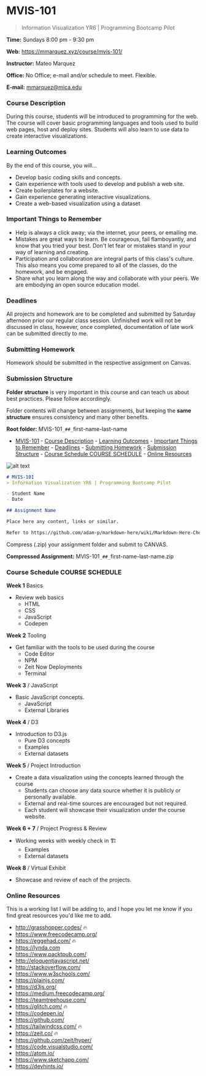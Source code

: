 # MVIS-101
> Information Visualization YR6 | Programming Bootcamp Pilot

**Time:** Sundays 8:00 pm - 9:30 pm

**Web:** https://mmarquez.xyz/course/mvis-101/

**Instructor:** Mateo Marquez

**Office:** No Office; e-mail and/or schedule to meet. Flexible. 

**E-mail:** mmarquez@mica.edu

### Course Description
During this course, students will be introduced to programming for the web. The course will cover basic programming languages and tools used to build web pages, host and deploy sites. Students will also learn to use data to create interactive visualizations.

### Learning Outcomes
By the end of this course, you will...
- Develop basic coding skills and concepts.
- Gain experience with tools used to develop and publish a web site.
- Create boilerplates for a website.
- Gain experience generating interactive visualizations.
- Create a web-based visualization using a dataset

### Important Things to Remember
- Help is always a click away; via the internet, your peers, or emailing me.
- Mistakes are great ways to learn. Be courageous, fail flamboyantly, and know that you tried your best. Don't let fear or mistakes stand in your way of learning and creating.
- Participation and collaboration are integral parts of this class's culture. This also means you come prepared to all of the classes, do the homework, and be engaged.
-  Share what you learn along the way and collaborate with your peers. We are embodying an open source education model.

### Deadlines
All projects and homework are to be completed and submitted by Saturday afternoon prior our regular class session. Unfinished work will not be discussed in class, however, once completed, documentation of late work can be submitted directly to me.

### Submitting Homework
Homework should be submitted in the respective assignment on Canvas.

### Submission Structure
**Folder structure** is very important in this course and can teach us about best practices. Please follow accordingly.

Folder contents will change between assignments, but keeping the **same structure** ensures consistency and many other benefits.

**Root folder:** MVIS-101`_##_`first-name-last-name

- [MVIS-101](#mvis-101)
        - [Course Description](#course-description)
        - [Learning Outcomes](#learning-outcomes)
        - [Important Things to Remember](#important-things-to-remember)
        - [Deadlines](#deadlines)
        - [Submitting Homework](#submitting-homework)
        - [Submission Structure](#submission-structure)
        - [Course Schedule COURSE SCHEDULE](#course-schedule-course-schedule)
        - [Online Resources](#online-resources)

![alt text](https://cdn.pbrd.co/images/HaJgq6Q.png "Folder")

```markdown
# MVIS-101
> Information Visualization YR6 | Programming Bootcamp Pilot

- Student Name
- Date

## Assignment Name

Place here any content, links or similar.

Refer to https://github.com/adam-p/markdown-here/wiki/Markdown-Here-Cheatsheet for formatting tips.
```

Compress (.zip) your assignment folder and submit to CANVAS.

**Compressed Assignment:** MVIS-101`_##_`first-name-last-name.zip

### Course Schedule COURSE SCHEDULE
**Week 1** Basics
- Review web basics
    - HTML
    - CSS
    - JavaScript
    - Codepen

**Week 2**  Tooling
- Get familiar with the tools to be used during the course
    - Code Editor
    - NPM
    - Zeit Now Deployments
    - Terminal

**Week 3** / JavaScript
- Basic JavaScript concepts.
    - JavaScript
    - External Libraries

**Week 4** / D3
- Introduction to D3.js
    - Pure D3 concepts
    - Examples
    - External datasets

**Week 5** / Project Introduction
- Create a data visualization using the concepts learned through the course
    - Students can choose any data source whether it is publicly or personally available.
    - External and real-time sources are encouraged but not required.
    - Each student will showcase their visualization under the course website.

**Week 6 + 7** / Project Progress & Review
- Working weeks with weekly check in 🏗️
    - Examples
    - External datasets 

**Week 8** / Virtual Exhibit
- Showcase and review of each of the projects.

### Online Resources
This is a working list I will be adding to, and I hope you let me know if you find great resources you'd like me to add.
- http://grasshopper.codes/ 🔥
- https://www.freecodecamp.org/
- https://eggehad.com/ 🔥
- https://lynda.com
- https://www.packtpub.com/
- http://eloquentjavascript.net/
- http://stackoverflow.com/
- https://www.w3schools.com/
- https://plainjs.com/
- https://d3js.org/
- https://medium.freecodecamp.org/
- https://teamtreehouse.com/
- https://glitch.com/ 🔥
- https://codepen.io/
- https://github.com/
- https://tailwindcss.com/ 🔥
- https://zeit.co/ 🔥
- https://github.com/zeit/hyper/
- https://code.visualstudio.com/
- https://atom.io/
- https://www.sketchapp.com/
- https://devhints.io/